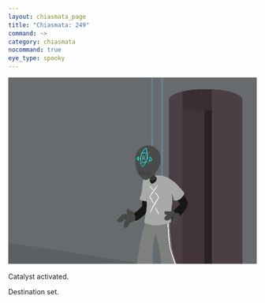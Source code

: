 ```yaml
---
layout: chiasmata_page
title: "Chiasmata: 249"
command: ~>
category: chiasmata
nocommand: true
eye_type: spooky
---
```


![249](/chiasmata/images/narrative/246.gif)

Catalyst activated.

Destination set.
